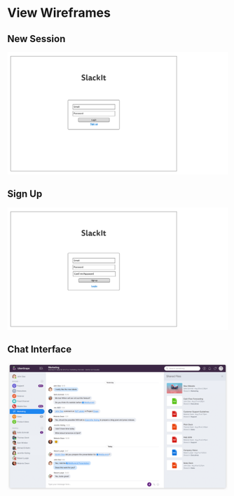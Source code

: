 # View Wireframes

## New Session
![new-session]

## Sign Up
![sign-up]

## Chat Interface
![chat_interface]

[new-session]: ./wireframes/Sign_In.png
[sign-up]: ./wireframes/Sign_Up.png
[channels_setup]: ./wireframes/channel_find_create.png
[chat_interface]: ./wireframes/chat_interface.png

